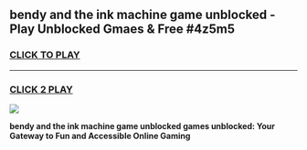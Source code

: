 
## bendy and the ink machine game unblocked - Play Unblocked Gmaes & Free #4z5m5
<h3>
<a href="https://premium.freeplayer.one?title=bendy_and_the_ink_machine_game_unblocked&ref=01M">CLICK TO PLAY</a></h3>
<hr>

<h3>
<a href="https://premium.freeplayer.one?title=bendy_and_the_ink_machine_game_unblocked&ref=01M">CLICK 2 PLAY</a>
  
</h3>

<a href="https://premium.freeplayer.one?title=bendy_and_the_ink_machine_game_unblocked&ref=01M"><img src="https://clearcache.store/games.png"></a>


**bendy and the ink machine game unblocked games unblocked: Your Gateway to Fun and Accessible Online Gaming**
